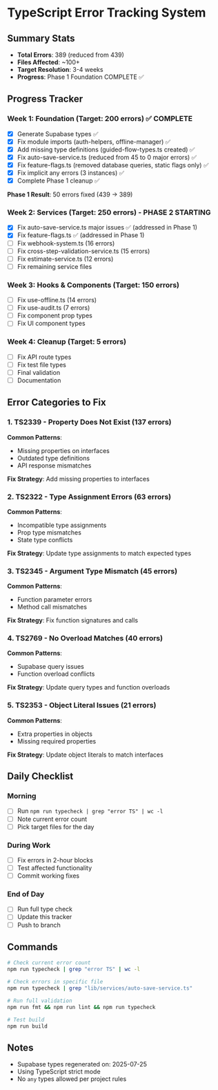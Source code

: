 # TypeScript Error Tracking System

## Summary Stats

- **Total Errors**: 389 (reduced from 439)
- **Files Affected**: ~100+
- **Target Resolution**: 3-4 weeks
- **Progress**: Phase 1 Foundation COMPLETE ✅

## Progress Tracker

### Week 1: Foundation (Target: 200 errors) ✅ COMPLETE

- [x] Generate Supabase types ✅
- [x] Fix module imports (auth-helpers, offline-manager) ✅
- [x] Add missing type definitions (guided-flow-types.ts created) ✅
- [x] Fix auto-save-service.ts (reduced from 45 to 0 major errors) ✅
- [x] Fix feature-flags.ts (removed database queries, static flags only) ✅
- [x] Fix implicit any errors (3 instances) ✅
- [x] Complete Phase 1 cleanup ✅

**Phase 1 Result**: 50 errors fixed (439 → 389)

### Week 2: Services (Target: 250 errors) - PHASE 2 STARTING

- [x] Fix auto-save-service.ts major issues ✅ (addressed in Phase 1)
- [x] Fix feature-flags.ts ✅ (addressed in Phase 1)
- [ ] Fix webhook-system.ts (16 errors)
- [ ] Fix cross-step-validation-service.ts (15 errors)
- [ ] Fix estimate-service.ts (12 errors)
- [ ] Fix remaining service files

### Week 3: Hooks & Components (Target: 150 errors)

- [ ] Fix use-offline.ts (14 errors)
- [ ] Fix use-audit.ts (7 errors)
- [ ] Fix component prop types
- [ ] Fix UI component types

### Week 4: Cleanup (Target: 5 errors)

- [ ] Fix API route types
- [ ] Fix test file types
- [ ] Final validation
- [ ] Documentation

## Error Categories to Fix

### 1. TS2339 - Property Does Not Exist (137 errors)

**Common Patterns**:

- Missing properties on interfaces
- Outdated type definitions
- API response mismatches

**Fix Strategy**: Add missing properties to interfaces

### 2. TS2322 - Type Assignment Errors (63 errors)

**Common Patterns**:

- Incompatible type assignments
- Prop type mismatches
- State type conflicts

**Fix Strategy**: Update type assignments to match expected types

### 3. TS2345 - Argument Type Mismatch (45 errors)

**Common Patterns**:

- Function parameter errors
- Method call mismatches

**Fix Strategy**: Fix function signatures and calls

### 4. TS2769 - No Overload Matches (40 errors)

**Common Patterns**:

- Supabase query issues
- Function overload conflicts

**Fix Strategy**: Update query types and function overloads

### 5. TS2353 - Object Literal Issues (21 errors)

**Common Patterns**:

- Extra properties in objects
- Missing required properties

**Fix Strategy**: Update object literals to match interfaces

## Daily Checklist

### Morning

- [ ] Run `npm run typecheck | grep "error TS" | wc -l`
- [ ] Note current error count
- [ ] Pick target files for the day

### During Work

- [ ] Fix errors in 2-hour blocks
- [ ] Test affected functionality
- [ ] Commit working fixes

### End of Day

- [ ] Run full type check
- [ ] Update this tracker
- [ ] Push to branch

## Commands

```bash
# Check current error count
npm run typecheck | grep "error TS" | wc -l

# Check errors in specific file
npm run typecheck | grep "lib/services/auto-save-service.ts"

# Run full validation
npm run fmt && npm run lint && npm run typecheck

# Test build
npm run build
```

## Notes

- Supabase types regenerated on: 2025-07-25
- Using TypeScript strict mode
- No `any` types allowed per project rules
